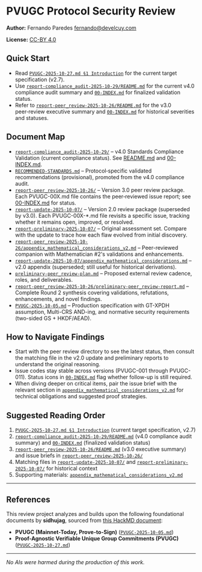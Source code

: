 # PVUGC Protocol Security Review

**Author:** Fernando Paredes <fernando@develcuy.com>

**License:** [CC-BY 4.0](https://creativecommons.org/licenses/by/4.0/)

## Quick Start
- Read [`PVUGC-2025-10-27.md §1 Introduction`](PVUGC-2025-10-27.md) for the current target specification (v2.7).
- Use [`report-compliance_audit-2025-10-29/README.md`](report-compliance_audit-2025-10-29/README.md) for the current v4.0 compliance audit summary and [`00-INDEX.md`](report-compliance_audit-2025-10-29/00-INDEX.md) for finalized validation status.
- Refer to [`report-peer_review-2025-10-26/README.md`](report-peer_review-2025-10-26/README.md) for the v3.0 peer‑review executive summary and [`00-INDEX.md`](report-peer_review-2025-10-26/00-INDEX.md) for historical severities and statuses.

## Document Map
- [`report-compliance_audit-2025-10-29/`](report-compliance_audit-2025-10-29) – v4.0 Standards Compliance Validation (current compliance status). See [README.md](report-compliance_audit-2025-10-29/README.md) and [00-INDEX.md](report-compliance_audit-2025-10-29/00-INDEX.md).
- [`RECOMMENDED-STANDARDS.md`](RECOMMENDED-STANDARDS.md) – Protocol‑specific validated recommendations (provisional), promoted        from the v4.0 compliance audit.
- [`report-peer_review-2025-10-26/`](report-peer_review-2025-10-26) – Version 3.0 peer review package. Each PVUGC-00X.md file contains the peer‑reviewed issue report; see [00-INDEX.md](report-peer_review-2025-10-26/00-INDEX.md) for status.
- [`report-update-2025-10-07/`](report-update-2025-10-07) – Version 2.0 review package (superseded by v3.0). Each PVUGC-00X-*.md file revisits a specific issue, tracking whether it remains open, improved, or resolved.
- [`report-preliminary-2025-10-07/`](report-preliminary-2025-10-07) – Original assessment set. Compare with the update to trace how each flaw evolved from initial discovery.
- [`report-peer_review-2025-10-26/appendix_mathematical_considerations_v2.md`](report-peer_review-2025-10-26/appendix_mathematical_considerations_v2.md) – Peer-reviewed companion with Mathematician #2's validations and enhancements.
- [`report-update-2025-10-07/appendix_mathematical_considerations.md`](report-update-2025-10-07/appendix_mathematical_considerations.md) – v2.0 appendix (superseded; still useful for historical derivations).
- [`preliminary-peer_review-plan.md`](report-peer_review-2025-10-26/preliminary-peer_review-plan.md) – Proposed external review cadence, roles, and deliverables.
- [`report-peer_review-2025-10-26/preliminary-peer_review-report.md`](report-peer_review-2025-10-26/preliminary-peer_review-report.md) – Complete Round 2 synthesis covering validations, refutations, enhancements, and novel findings.
- [`PVUGC-2025-10-05.md`](PVUGC-2025-10-05.md) – Production specification with GT-XPDH assumption, Multi-CRS AND-ing, and normative security requirements (two-sided GS + HKDF/AEAD).

## How to Navigate Findings
- Start with the peer review directory to see the latest status, then consult the matching file in the v2.0 update and preliminary reports to understand the original reasoning.
- Issue codes stay stable across versions (PVUGC-001 through PVUGC-011). Status icons in [`00-INDEX.md`](report-peer_review-2025-10-26/00-INDEX.md) flag whether follow-up is still required.
- When diving deeper on critical items, pair the issue brief with the relevant section in [`appendix_mathematical_considerations_v2.md`](report-peer_review-2025-10-26/appendix_mathematical_considerations_v2.md) for technical obligations and suggested proof strategies.

## Suggested Reading Order
1. [`PVUGC-2025-10-27.md §1 Introduction`](PVUGC-2025-10-27.md) (current target specification, v2.7)
2. [`report-compliance_audit-2025-10-29/README.md`](report-compliance_audit-2025-10-29/README.md) (v4.0 compliance audit summary) and [`00-INDEX.md`](report-compliance_audit-2025-10-29/00-INDEX.md) (finalized validation status)
3. [`report-peer_review-2025-10-26/README.md`](report-peer_review-2025-10-26/README.md) (v3.0 executive summary) and issue briefs in [`report-peer_review-2025-10-26/`](report-peer_review-2025-10-26)
4. Matching files in [`report-update-2025-10-07/`](report-update-2025-10-07) and [`report-preliminary-2025-10-07/`](report-preliminary-2025-10-07) for historical context
5. Supporting materials: [`appendix_mathematical_considerations_v2.md`](report-peer_review-2025-10-26/appendix_mathematical_considerations_v2.md)

---

## References

This review project analyzes and builds upon the following foundational documents by **sidhujag**, sourced from [this HackMD document](https://hackmd.io/@sidhujag/BJeoZ0Ohxe):

- **PVUGC (Mainnet-Today, Prove-to-Sign)** ([`PVUGC-2025-10-05.md`](PVUGC-2025-10-05.md))
- **Proof-Agnostic Verifiable Unique Group Commitments (PVUGC)** ([`PVUGC-2025-10-27.md`](PVUGC-2025-10-27.md))

---

*No AIs were harmed during the production of this work.*
